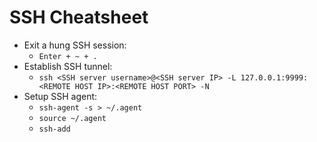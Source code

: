 # SSH Cheatsheet

* Exit a hung SSH session:
  * `Enter + ~ + .`
* Establish SSH tunnel:
  * `ssh <SSH server username>@<SSH server IP> -L 127.0.0.1:9999:<REMOTE HOST IP>:<REMOTE HOST PORT> -N`
* Setup SSH agent:
  * `ssh-agent -s > ~/.agent`
  * `source ~/.agent`
  * `ssh-add`
